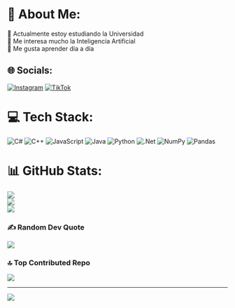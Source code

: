 # 💫 About Me:
🔭 Actualmente estoy estudiando la Universidad <br>🤝 Me interesa mucho la Inteligencia Artificial<br>🌱 Me gusta aprender día a día<br>


## 🌐 Socials:
[![Instagram](https://img.shields.io/badge/Instagram-%23E4405F.svg?logo=Instagram&logoColor=white)](https://instagram.com/francisco_villi) [![TikTok](https://img.shields.io/badge/TikTok-%23000000.svg?logo=TikTok&logoColor=white)](https://tiktok.com/@francisco_villalba0) 

# 💻 Tech Stack:
![C#](https://img.shields.io/badge/c%23-%23239120.svg?style=for-the-badge&logo=c-sharp&logoColor=white) ![C++](https://img.shields.io/badge/c++-%2300599C.svg?style=for-the-badge&logo=c%2B%2B&logoColor=white) ![JavaScript](https://img.shields.io/badge/javascript-%23323330.svg?style=for-the-badge&logo=javascript&logoColor=%23F7DF1E) ![Java](https://img.shields.io/badge/java-%23ED8B00.svg?style=for-the-badge&logo=java&logoColor=white) ![Python](https://img.shields.io/badge/python-3670A0?style=for-the-badge&logo=python&logoColor=ffdd54) ![.Net](https://img.shields.io/badge/.NET-5C2D91?style=for-the-badge&logo=.net&logoColor=white) ![NumPy](https://img.shields.io/badge/numpy-%23013243.svg?style=for-the-badge&logo=numpy&logoColor=white) ![Pandas](https://img.shields.io/badge/pandas-%23150458.svg?style=for-the-badge&logo=pandas&logoColor=white)
# 📊 GitHub Stats:
![](https://github-readme-stats.vercel.app/api?username=FranciscoVilli&theme=radical&hide_border=false&include_all_commits=false&count_private=false)<br/>
![](https://github-readme-streak-stats.herokuapp.com/?user=FranciscoVilli&theme=radical&hide_border=false)<br/>
![](https://github-readme-stats.vercel.app/api/top-langs/?username=FranciscoVilli&theme=radical&hide_border=false&include_all_commits=false&count_private=false&layout=compact)

### ✍️ Random Dev Quote
![](https://quotes-github-readme.vercel.app/api?type=horizontal&theme=radical)

### 🔝 Top Contributed Repo
![](https://github-contributor-stats.vercel.app/api?username=FranciscoVilli&limit=5&theme=dracula&combine_all_yearly_contributions=true)


---
[![](https://visitcount.itsvg.in/api?id=FranciscoVilli&icon=0&color=0)](https://visitcount.itsvg.in)

<!-- Proudly created with GPRM ( https://gprm.itsvg.in ) -->

